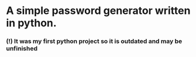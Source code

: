 # A simple password generator written in python.

### (!) It was my first python project so it is outdated and may be unfinished
